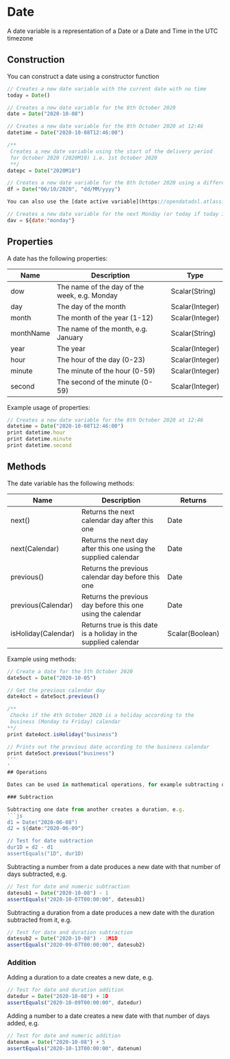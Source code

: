 Date
====================

A date variable is a representation of a Date or a Date and Time in the UTC timezone

## Construction

You can construct a date using a constructor function
```js
// Creates a new date variable with the current date with no time
today = Date()

// Creates a new date variable for the 8th October 2020
date = Date("2020-10-08")

// Creates a new date variable for the 8th October 2020 at 12:46
datetime = Date("2020-10-08T12:46:00")

/**
 Creates a new date variable using the start of the delivery period
 for October 2020 (2020M10) i.e. 1st October 2020
 **/
datepc = Date("2020M10")

// Creates a new date variable for the 8th October 2020 using a different format
df = Date("06/10/2020", "dd/MM/yyyy")

You can also use the [date active variable](https://opendatadsl.atlassian.net/wiki/spaces/DOCUMENTAT/pages/32971/Date+Service) to construct a date, e.g.

// Creates a new date variable for the next Monday (or today if today is Monday)
dav = ${date:"monday"}
```

## Properties

A date has the following properties:

|**Name**|**Description**|**Type**|
|-|-|-|
|dow|The name of the day of the week, e.g. Monday|Scalar(String)|
|day|The day of the month|Scalar(Integer)|
|month|The month of the year (1-12)|Scalar(Integer)|
|monthName|The name of the month, e.g. January|Scalar(String)|
|year|The year|Scalar(Integer)|
|hour|The hour of the day (0-23)|Scalar(Integer)|
|minute|The minute of the hour (0-59)|Scalar(Integer)|
|second|The second of the minute (0-59)|Scalar(Integer)|

Example usage of properties:
```js
// Creates a new date variable for the 8th October 2020 at 12:46
datetime = Date("2020-10-08T12:46:00")
print datetime.hour
print datetime.minute
print datetime.second
```

## Methods

The date variable has the following methods:

|**Name**|**Description**|**Returns**|
|-|-|-|
|next()|Returns the next calendar day after this one|Date|
|next(Calendar)|Returns the next day after this one using the supplied calendar|Date|
|previous()|Returns the previous calendar day before this one|Date|
|previous(Calendar)|Returns the previous day before this one using the calendar|Date|
|isHoliday(Calendar)|Returns true is this date is a holiday in the supplied calendar|Scalar(Boolean)|

Example using methods:
```js
// Create a date for the 5th October 2020
date5oct = Date("2020-10-05")

// Get the previous calendar day
date4oct = date5oct.previous()

/**
 Checks if the 4th October 2020 is a holiday according to the 
 business (Monday to Friday) calendar
**/
print date4oct.isHoliday("business")

// Prints out the previous date according to the business calendar
print date5oct.previous("business")
'''
'
## Operations

Dates can be used in mathematical operations, for example subtracting one date from another produces a Duration variable. Here are a list of valid date operations:

### Subtraction

Subtracting one date from another creates a duration, e.g.
```js
d1 = Date("2020-06-08")
d2 = ${date:"2020-06-09"}

// Test for date subtraction
dur1D = d2 - d1
assertEquals("1D", dur1D)
```

Subtracting a number from a date produces a new date with that number of days subtracted, e.g.

```js
// Test for date and numeric subtraction
datesub1 = Date("2020-10-08") - 1
assertEquals("2020-10-07T00:00:00", datesub1)
```

Subtracting a duration from a date produces a new date with the duration subtracted from it, e.g.

```js
// Test for date and duration subtraction
datesub2 = Date("2020-10-08") - 1M1D
assertEquals("2020-09-07T00:00:00", datesub2)
```

### Addition

Adding a duration to a date creates a new date, e.g.
```js
// Test for date and duration addition
datedur = Date("2020-10-08") + 1D
assertEquals("2020-10-09T00:00:00", datedur)
```

Adding a number to a date creates a new date with that number of days added, e.g.
```js
// Test for date and numeric addition
datenum = Date("2020-10-08") + 5
assertEquals("2020-10-13T00:00:00", datenum)
```
